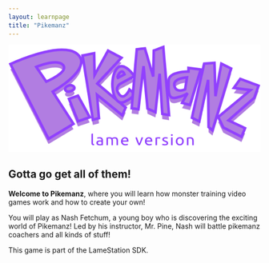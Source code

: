 ```yaml
---
layout: learnpage
title: "Pikemanz"
---
```


![](gfx/pikeman_big.png)

## Gotta go get all of them!

**Welcome to Pikemanz**, where you will learn how monster training video games work and how to create your own!

You will play as Nash Fetchum, a young boy who is discovering the exciting world of Pikemanz! Led by his instructor, Mr. Pine, Nash will battle pikemanz coachers and all kinds of stuff!

This game is part of the LameStation SDK.

